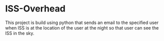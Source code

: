 # ISS-Overhead
This project is build using python that sends an email to the specified user when ISS is at the location of the user at the night so that user can see the ISS in the sky.
